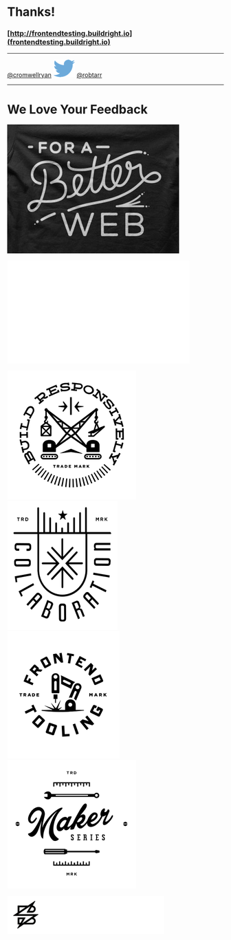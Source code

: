 
<!-- .slide: class="title" data-background="#1e1e1e" -->

# Thanks!

### [http://frontendtesting.buildright.io](frontendtesting.buildright.io) <!-- .element: style="display: block; margin: 100px auto" -->

---

[@cromwellryan](http://twitter.com/cromwellryan)
![twitter](./images/twitter-logo.png) <!-- .element style="margin: auto 2em;" -->
[@robtarr](http://twitter.com/robtarr)

---


<!-- .slide: class="title" data-background="#1e1e1e" -->

# We Love Your Feedback  <!-- .element style="margin-bottom: 1em;" -->

![For A Better Web T-Shirt](./images/better-web-tshirt.jpg)


<!-- .slide: class="title" data-background="#1e1e1e" -->
![Build Right](/images/build-right-white.png) <!-- .element: style="margin-bottom: 5em;" -->

![Build Responsively](/images/br-logos/build-responsively-white.svg) <!-- .element: style="height: 4em; margin: auto .2em;" -->
![Collaboration](/images/br-logos/collaboration-white.svg) <!-- .element: style="height: 4em; margin: auto .2em;" -->
![Frontend Tooling](/images/br-logos/frontend-tooling-white.svg) <!-- .element: style="height: 4em; margin: auto .2em;" -->
![Maker Series](/images/br-logos/maker-series-white.svg) <!-- .element: style="height: 4em; margin: auto .2em;" -->

![Sparkbox](./images/SBX_logo_horiz_lockup_white.png) <!-- .element style="margin-top: 2em;" -->
